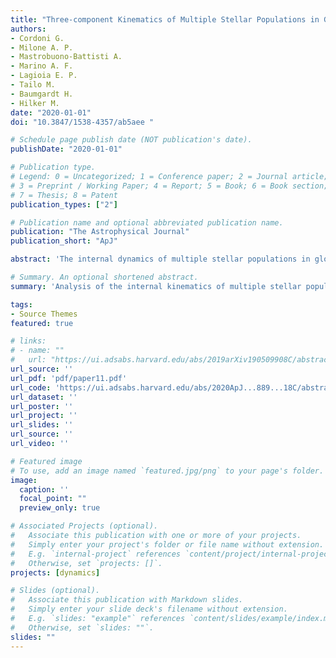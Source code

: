 ```yaml
---
title: "Three-component Kinematics of Multiple Stellar Populations in Globular Clusters with Gaia and VLT"
authors: 
- Cordoni G.
- Milone A. P.
- Mastrobuono-Battisti A.
- Marino A. F.
- Lagioia E. P.
- Tailo M.
- Baumgardt H.
- Hilker M.
date: "2020-01-01"
doi: "10.3847/1538-4357/ab5aee "

# Schedule page publish date (NOT publication's date).
publishDate: "2020-01-01"

# Publication type.
# Legend: 0 = Uncategorized; 1 = Conference paper; 2 = Journal article;
# 3 = Preprint / Working Paper; 4 = Report; 5 = Book; 6 = Book section;
# 7 = Thesis; 8 = Patent
publication_types: ["2"]

# Publication name and optional abbreviated publication name.
publication: "The Astrophysical Journal"
publication_short: "ApJ"

abstract: 'The internal dynamics of multiple stellar populations in globular clusters (GCs) provides unique constraints on the physical processes responsible for their formation. Specifically, the present-day kinematics of cluster stars, such as rotation and velocity dispersion, could be related to the initial configuration of the system. In recent work, we provided the first study of the kinematics of different stellar populations in NGC 0104 over a large field of view in the plane of the sky, exploiting Gaia Data Release 2 (DR2) proper motions combined with multi-band ground-based photometry. In this paper, we combine Gaia DR2 proper motions with Very Large Telescope radial velocities to investigate the kinematics along the line of sight and in the plane of the sky of multiple populations in seven GCs, namely NGC 0104, NGC 0288, NGC 5904, NGC 6121, NGC 6254, NGC 6752, and NGC 6838. Among the analyzed clusters, only NGC 0104 and NGC 5904 show significant rotation. Separating our sample into two groups of first- and second-population stars (1P and 2P) we find that overall these two populations exhibit a similar rotation pattern in NGC 0104. However, some hints of different rotation are observed in the external regions of this cluster. Interestingly, 1P and 2P stars in NGC 5904 show different rotation curves, with distinct phases and such differences are significant at the ̃2.5σ level. The analysis of the velocity─dispersion profiles of multiple populations confirms that 2P stars of NGC 0104 show stronger anisotropy than the 1P.'

# Summary. An optional shortened abstract.
summary: 'Analysis of the internal kinematics of multiple stellar populations in 7 galactic Globular clusters'

tags:
- Source Themes
featured: true

# links:
# - name: ""
#   url: "https://ui.adsabs.harvard.edu/abs/2019arXiv190509908C/abstract"
url_source: ''
url_pdf: 'pdf/paper11.pdf'
url_code: 'https://ui.adsabs.harvard.edu/abs/2020ApJ...889...18C/abstract'
url_dataset: ''
url_poster: ''
url_project: ''
url_slides: ''
url_source: ''
url_video: ''

# Featured image
# To use, add an image named `featured.jpg/png` to your page's folder. 
image:
  caption: ''
  focal_point: ""
  preview_only: true

# Associated Projects (optional).
#   Associate this publication with one or more of your projects.
#   Simply enter your project's folder or file name without extension.
#   E.g. `internal-project` references `content/project/internal-project/index.md`.
#   Otherwise, set `projects: []`.
projects: [dynamics]

# Slides (optional).
#   Associate this publication with Markdown slides.
#   Simply enter your slide deck's filename without extension.
#   E.g. `slides: "example"` references `content/slides/example/index.md`.
#   Otherwise, set `slides: ""`.
slides: ""
---
```

